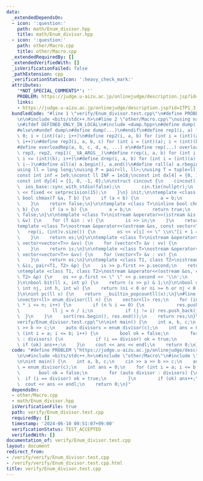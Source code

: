 ```yaml
---
data:
  _extendedDependsOn:
  - icon: ':question:'
    path: math/Enum_divisor.hpp
    title: math/Enum_divisor.hpp
  - icon: ':question:'
    path: other/Macro.cpp
    title: other/Macro.cpp
  _extendedRequiredBy: []
  _extendedVerifiedWith: []
  _isVerificationFailed: false
  _pathExtension: cpp
  _verificationStatusIcon: ':heavy_check_mark:'
  attributes:
    '*NOT_SPECIAL_COMMENTS*': ''
    PROBLEM: https://judge.u-aizu.ac.jp/onlinejudge/description.jsp?id=ITP1_3_D&lang=jp
    links:
    - https://judge.u-aizu.ac.jp/onlinejudge/description.jsp?id=ITP1_3_D&lang=jp
  bundledCode: "#line 1 \"verify/Enum_divisor.test.cpp\"\n#define PROBLEM \"https://judge.u-aizu.ac.jp/onlinejudge/description.jsp?id=ITP1_3_D&lang=jp\"\
    \n\n#include <bits/stdc++.h>\n#line 2 \"other/Macro.cpp\"\nusing namespace std;\n\
    \n#ifdef DEFINED_ONLY_IN_LOCAL\n#include <dump.hpp>\n#define dump(...) cpp_dump(__VA_ARGS__)\n\
    #else\n#undef dump\n#define dump(...)\n#endif\n#define rep1(i, a) for (int i =\
    \ 0; i < (int)(a); i++)\n#define rep2(i, a, b) for (int i = (int)(a); i < (int)(b);\
    \ i++)\n#define rep3(i, a, b, c) for (int i = (int)(a); i < (int)(b); i += (int)(c))\n\
    #define overloadRep(a, b, c, d, e, ...) e\n#define rep(...) overloadRep(__VA_ARGS__,\
    \ rep3, rep2, rep1)(__VA_ARGS__)\n#define rrep(i, a, b) for (int i = (int)(a);\
    \ i <= (int)(b); i++)\n#define drep(i, a, b) for (int i = (int)(a); i >= (int)(b);\
    \ i--)\n#define all(a) a.begin(), a.end()\n#define rall(a) a.rbegin(), a.rend()\n\
    using ll = long long;\nusing P = pair<ll, ll>;\nusing T = tuple<ll, ll, ll>;\n\
    const int inf = 1e9;\nconst ll INF = 1e18;\nconst int dx[4] = {0, 1, 0, -1};\n\
    const int dy[4] = {1, 0, -1, 0};\n\nstruct cincout {\n    cincout() {\n      \
    \  ios_base::sync_with_stdio(false);\n        cin.tie(nullptr);\n        cout\
    \ << fixed << setprecision(15);\n    }\n} init;\n\ntemplate <class T>\ninline\
    \ bool chmax(T &a, T b) {\n    if (a < b) {\n        a = b;\n        return true;\n\
    \    }\n    return false;\n}\n\ntemplate <class T>\ninline bool chmin(T &a, T\
    \ b) {\n    if (a > b) {\n        a = b;\n        return true;\n    }\n    return\
    \ false;\n}\n\ntemplate <class T>\nistream &operator>>(istream &is, vector<T>\
    \ &v) {\n    for (T &in : v) {\n        is >> in;\n    }\n    return is;\n}\n\n\
    template <class T>\nostream &operator<<(ostream &os, const vector<T> &v) {\n \
    \   rep(i, (int)v.size()) {\n        os << v[i] << \" \\n\"[i + 1 == (int)v.size()];\n\
    \    }\n    return os;\n}\n\ntemplate <class T>\nistream &operator>>(istream &is,\
    \ vector<vector<T>> &vv) {\n    for (vector<T> &v : vv) {\n        is >> v;\n\
    \    }\n    return is;\n}\n\ntemplate <class T>\nostream &operator<<(ostream &os,\
    \ vector<vector<T>> &vv) {\n    for (vector<T> &v : vv) {\n        os << v;\n\
    \    }\n    return os;\n}\n\ntemplate <class T1, class T2>\nistream &operator>>(istream\
    \ &is, pair<T1, T2> &p) {\n    is >> p.first >> p.second;\n    return is;\n}\n\
    \ntemplate <class T1, class T2>\nostream &operator<<(ostream &os, const pair<T1,\
    \ T2> &p) {\n    os << p.first << \" \" << p.second << '\\n';\n    return os;\n\
    }\n\nbool bit(ll x, int p) {\n    return (x >> p) & 1;\n}\n\nbool out(int ni,\
    \ int nj, int h, int w) {\n    return (ni < 0 or ni >= h or nj < 0 or nj >= w);\n\
    }\n\nint pc(ll x) {\n    return __builtin_popcountll(x);\n}\n#line 1 \"math/Enum_divisor.hpp\"\
    \nvector<ll> enum_divisor(ll n) {\n    vector<ll> res;\n    for (int i = 1; ll(i)\
    \ * i <= n; i++) {\n        if (n % i == 0) {\n            res.push_back(i);\n\
    \            ll j = n / i;\n            if (j != i) res.push_back(j);\n      \
    \  }\n    }\n    sort(res.begin(), res.end());\n    return res;\n}\n#line 6 \"\
    verify/Enum_divisor.test.cpp\"\n\nint main() {\n    int a, b, c;\n    cin >> a\
    \ >> b >> c;\n    auto divisors = enum_divisor(c);\n    int ans = 0;\n    for\
    \ (int i = a; i <= b; i++) {\n        bool ok = false;\n        for (auto divisor\
    \ : divisors) {\n            if (i == divisor) ok = true;\n        }\n       \
    \ if (ok) ans++;\n    }\n    cout << ans << endl;\n    return 0;\n}\n"
  code: "#define PROBLEM \"https://judge.u-aizu.ac.jp/onlinejudge/description.jsp?id=ITP1_3_D&lang=jp\"\
    \n\n#include <bits/stdc++.h>\n#include \"other/Macro\"\n#include \"math/Enum_divisor\"\
    \n\nint main() {\n    int a, b, c;\n    cin >> a >> b >> c;\n    auto divisors\
    \ = enum_divisor(c);\n    int ans = 0;\n    for (int i = a; i <= b; i++) {\n \
    \       bool ok = false;\n        for (auto divisor : divisors) {\n          \
    \  if (i == divisor) ok = true;\n        }\n        if (ok) ans++;\n    }\n  \
    \  cout << ans << endl;\n    return 0;\n}"
  dependsOn:
  - other/Macro.cpp
  - math/Enum_divisor.hpp
  isVerificationFile: true
  path: verify/Enum_divisor.test.cpp
  requiredBy: []
  timestamp: '2024-06-10 00:51:07+09:00'
  verificationStatus: TEST_ACCEPTED
  verifiedWith: []
documentation_of: verify/Enum_divisor.test.cpp
layout: document
redirect_from:
- /verify/verify/Enum_divisor.test.cpp
- /verify/verify/Enum_divisor.test.cpp.html
title: verify/Enum_divisor.test.cpp
---
```


